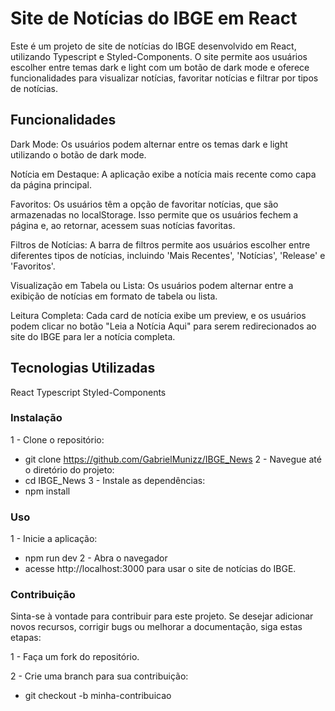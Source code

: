 # Site de Notícias do IBGE em React
Este é um projeto de site de notícias do IBGE desenvolvido em React, utilizando Typescript e Styled-Components. O site permite aos usuários escolher entre temas dark e light com um botão de dark mode e oferece funcionalidades para visualizar notícias, favoritar notícias e filtrar por tipos de notícias.

## Funcionalidades
Dark Mode: Os usuários podem alternar entre os temas dark e light utilizando o botão de dark mode.

Notícia em Destaque: A aplicação exibe a notícia mais recente como capa da página principal.

Favoritos: Os usuários têm a opção de favoritar notícias, que são armazenadas no localStorage. Isso permite que os usuários fechem a página e, ao retornar, acessem suas notícias favoritas.

Filtros de Notícias: A barra de filtros permite aos usuários escolher entre diferentes tipos de notícias, incluindo 'Mais Recentes', 'Notícias', 'Release' e 'Favoritos'.

Visualização em Tabela ou Lista: Os usuários podem alternar entre a exibição de notícias em formato de tabela ou lista.

Leitura Completa: Cada card de notícia exibe um preview, e os usuários podem clicar no botão "Leia a Notícia Aqui" para serem redirecionados ao site do IBGE para ler a notícia completa.

## Tecnologias Utilizadas
React
Typescript
Styled-Components

### Instalação
1 - Clone o repositório: 
- git clone https://github.com/GabrielMunizz/IBGE_News
2 - Navegue até o diretório do projeto:
- cd IBGE_News
3 - Instale as dependências: 
- npm install

### Uso
1 - Inicie a aplicação:
- npm run dev
2 - Abra o navegador 
- acesse http://localhost:3000 para usar o site de notícias do IBGE. 

### Contribuição
Sinta-se à vontade para contribuir para este projeto. Se desejar adicionar novos recursos, corrigir bugs ou melhorar a documentação, siga estas etapas:

1 - Faça um fork do repositório.

2 - Crie uma branch para sua contribuição:
- git checkout -b minha-contribuicao


